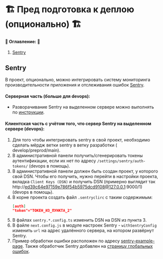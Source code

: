 # :building_construction: Пред подготовка к деплою (опционально) :building_construction:

#### :memo: Оглавление: :memo:

1. [Sentry](#sentry)

[//]: # (2. [Структура]&#40;#структура-проекта&#41;)

## Sentry

В проект, опционально, можно интегрировать систему мониторинга производительности приложения и отслеживания
ошибок [Sentry](https://sentry.io).

#### Серверная часть (больше для devops):

- Разворачивание Sentry на выделенном сервере можно выполнять по [инструкции](https://develop.sentry.dev/self-hosted/).

#### Клиентская часть с учётом того, что сервер Sentry на выделенном сервере (devops):

1. Для того чтобы интегрировать sentry в свой проект, необходимо сделать мёрдж ветки sentry в ветку разработки (
   develop/preprod/main).
2. В административной панели получить/сгенерировать токены аутентификации, если их
   нет по адресу `/settings/sentry/auth-tokens/` (devops в помощь).
3. В административной панели должен быть создан проект, у которого свой DSN. Чтобы его получить, нужно перейти в
   настройки проекта, вкладка `Client Keys (DSN)` и получить DSN (примерно выглядит
   так http://ed39c64e97159e786f54b5975dcd9108@127.0.0.1:9000/1) (devops в помощь).
4. В корне проекта создать файл `.sentryclirc` с таким содержимым:
    ```json
    [auth]
    "token"="ТОКЕН_ИЗ_ПУНКТА_2"
    ```
5. В файлах `sentry.*.config.ts` изменить DSN на DSN из пункта 3.
6. В файле `next.config.js` в модуле настроек Sentry - `withSentryConfig` изменить `url` на адрес удалённого сервера, на
   котором развёрнут Sentry.
7. Пример обработки ошибки расположен по адресу [sentry-example-page](../src/app/sentry-example-page/page.tsx). Также
   обработчик Sentry добавлен на [страницу глобальных ошибок](../src/app/global-error.tsx).